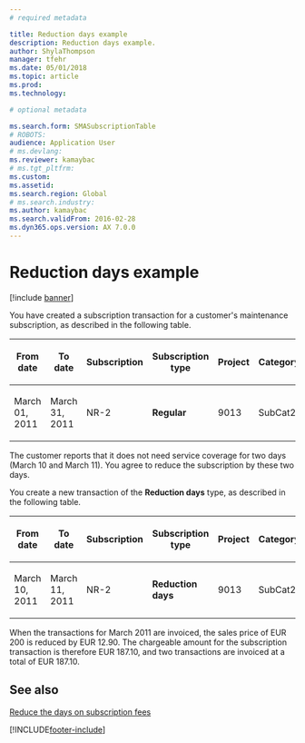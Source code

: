 ```yaml
---
# required metadata

title: Reduction days example   
description: Reduction days example. 
author: ShylaThompson
manager: tfehr
ms.date: 05/01/2018
ms.topic: article
ms.prod: 
ms.technology: 

# optional metadata

ms.search.form: SMASubscriptionTable
# ROBOTS: 
audience: Application User
# ms.devlang: 
ms.reviewer: kamaybac
# ms.tgt_pltfrm: 
ms.custom: 
ms.assetid: 
ms.search.region: Global
# ms.search.industry: 
ms.author: kamaybac
ms.search.validFrom: 2016-02-28
ms.dyn365.ops.version: AX 7.0.0
---
```



# Reduction days example 

[!include [banner](../includes/banner.md)]


You have created a subscription transaction for a customer's maintenance subscription, as described in the following table.

<table>
<colgroup>
<col style="width: 12%" />
<col style="width: 12%" />
<col style="width: 12%" />
<col style="width: 12%" />
<col style="width: 12%" />
<col style="width: 12%" />
<col style="width: 12%" />
<col style="width: 12%" />
</colgroup>
<thead>
<tr class="header">
<th><p>From date</p></th>
<th><p>To date</p></th>
<th><p>Subscription</p></th>
<th><p>Subscription type</p></th>
<th><p>Project</p></th>
<th><p>Category</p></th>
<th><p>Sales currency</p></th>
<th><p>Sales price</p></th>
</tr>
</thead>
<tbody>
<tr class="odd">
<td><p>March 01, 2011</p></td>
<td><p>March 31, 2011</p></td>
<td><p>NR-2</p></td>
<td><p><strong>Regular</strong></p></td>
<td><p>9013</p></td>
<td><p>SubCat2</p></td>
<td><p>EUR</p></td>
<td><p>200.00</p></td>
</tr>
</tbody>
</table>


The customer reports that it does not need service coverage for two days (March 10 and March 11). You agree to reduce the subscription by these two days.

You create a new transaction of the **Reduction days** type, as described in the following table.

<table>
<colgroup>
<col style="width: 12%" />
<col style="width: 12%" />
<col style="width: 12%" />
<col style="width: 12%" />
<col style="width: 12%" />
<col style="width: 12%" />
<col style="width: 12%" />
<col style="width: 12%" />
</colgroup>
<thead>
<tr class="header">
<th><p>From date</p></th>
<th><p>To date</p></th>
<th><p>Subscription</p></th>
<th><p>Subscription type</p></th>
<th><p>Project</p></th>
<th><p>Category</p></th>
<th><p>Sales currency</p></th>
<th><p>Sales price</p></th>
</tr>
</thead>
<tbody>
<tr class="odd">
<td><p>March 10, 2011</p></td>
<td><p>March 11, 2011</p></td>
<td><p>NR-2</p></td>
<td><p><strong>Reduction days</strong></p></td>
<td><p>9013</p></td>
<td><p>SubCat2</p></td>
<td><p>EUR</p></td>
<td><p>-12.90</p></td>
</tr>
</tbody>
</table>


When the transactions for March 2011 are invoiced, the sales price of EUR 200 is reduced by EUR 12.90. The chargeable amount for the subscription transaction is therefore EUR 187.10, and two transactions are invoiced at a total of EUR 187.10.

## See also

[Reduce the days on subscription fees](reduce-the-days-on-subscription-fees.md)

  




[!INCLUDE[footer-include](../../includes/footer-banner.md)]